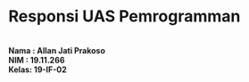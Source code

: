 # Responsi UAS Pemrogramman

<br><b>Nama : Allan  Jati Prakoso
<br>NIM  : 19.11.266
<br>Kelas: 19-IF-02</b>
